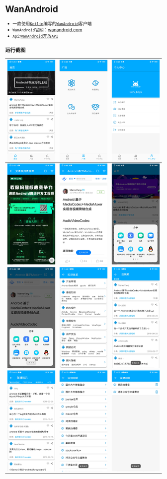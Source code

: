 # WanAndroid
* 一款使用[`Kotlin`](https://github.com/JetBrains/kotlin)编写的[`WanAndroid`](http://wanandroid.com/)客户端
* `WanAndroid`官网：[wanandroid.com](http://wanandroid.com/)
* `Api`:[`WanAndroid`开放`API`](http://wanandroid.com/blog/show/2)

### 运行截图
![](img/main.jpg) |![](img/gc.jpg) | ![](img/my.jpg) 
:-------------------------:|:-------------------------:|:-------------------------:
![](img/bw.jpg)  |  ![](img/w.jpg) |  ![](img/ls.jpg)
![](img/ws.jpg)  |  ![](img/tl.jpg) |  ![](img/t1.jpg)
![](img/t2.jpg)  |  ![](img/uw.jpg) |  ![](img/muw.jpg)
